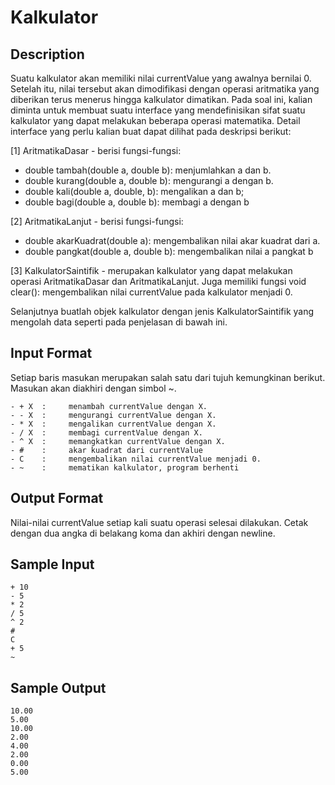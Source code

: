 # Kalkulator

## Description
Suatu kalkulator akan memiliki nilai currentValue yang awalnya bernilai 0. Setelah itu, nilai tersebut akan dimodifikasi dengan operasi aritmatika yang diberikan terus menerus hingga kalkulator dimatikan. Pada soal ini, kalian diminta untuk membuat suatu interface yang mendefinisikan sifat suatu kalkulator yang dapat melakukan beberapa operasi matematika. Detail interface yang perlu kalian buat dapat dilihat pada deskripsi berikut:

[1] AritmatikaDasar - berisi fungsi-fungsi:
- double tambah(double a, double b): menjumlahkan a dan b.
- double kurang(double a, double b): mengurangi a dengan b.
- double kali(double a, double, b): mengalikan a dan b;
- double bagi(double a, double b): membagi a dengan b

[2] AritmatikaLanjut - berisi fungsi-fungsi:
- double akarKuadrat(double a): mengembalikan nilai akar kuadrat dari a.
- double pangkat(double a, double b): mengembalikan nilai a pangkat b

[3] KalkulatorSaintifik - merupakan kalkulator yang dapat melakukan operasi AritmatikaDasar dan AritmatikaLanjut. Juga memiliki fungsi void clear(): mengembalikan nilai currentValue pada kalkulator menjadi 0.

Selanjutnya buatlah objek kalkulator dengan jenis KalkulatorSaintifik yang mengolah data seperti pada penjelasan di bawah ini.

## Input Format
Setiap baris masukan merupakan salah satu dari tujuh kemungkinan berikut. Masukan akan diakhiri dengan simbol ~. 
```
- + X  :     menambah currentValue dengan X. 
- - X  :     mengurangi currentValue dengan X.
- * X  :     mengalikan currentValue dengan X.
- / X  :     membagi currentValue dengan X.
- ^ X  :     memangkatkan currentValue dengan X.
- #    :     akar kuadrat dari currentValue
- C    :     mengembalikan nilai currentValue menjadi 0.
- ~    :     mematikan kalkulator, program berhenti
```

## Output Format
Nilai-nilai currentValue setiap kali suatu operasi selesai dilakukan. Cetak dengan dua angka di belakang koma dan akhiri dengan newline.

## Sample Input
```
+ 10
- 5
* 2
/ 5
^ 2
#
C 
+ 5
~
```

## Sample Output
```
10.00
5.00
10.00
2.00
4.00
2.00
0.00
5.00
```